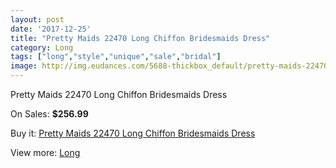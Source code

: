 ```yaml
---
layout: post
date: '2017-12-25'
title: "Pretty Maids 22470 Long Chiffon Bridesmaids Dress"
category: Long
tags: ["long","style","unique","sale","bridal"]
image: http://img.eudances.com/5688-thickbox_default/pretty-maids-22470-long-chiffon-bridesmaids-dress.jpg
---
```

Pretty Maids 22470 Long Chiffon Bridesmaids Dress

On Sales: **$256.99**
<a href="https://www.eudances.com/en/long/1973-pretty-maids-22470-long-chiffon-bridesmaids-dress.html"><amp-img layout="responsive" width="600" height="600" src="//img.eudances.com/5688-thickbox_default/pretty-maids-22470-long-chiffon-bridesmaids-dress.jpg" alt="Pretty Maids 22470 Long Chiffon Bridesmaids Dress 0" /></a>
<a href="https://www.eudances.com/en/long/1973-pretty-maids-22470-long-chiffon-bridesmaids-dress.html"><amp-img layout="responsive" width="600" height="600" src="//img.eudances.com/5689-thickbox_default/pretty-maids-22470-long-chiffon-bridesmaids-dress.jpg" alt="Pretty Maids 22470 Long Chiffon Bridesmaids Dress 1" /></a>

Buy it: [Pretty Maids 22470 Long Chiffon Bridesmaids Dress](https://www.eudances.com/en/long/1973-pretty-maids-22470-long-chiffon-bridesmaids-dress.html "Pretty Maids 22470 Long Chiffon Bridesmaids Dress")

View more: [Long](https://www.eudances.com/en/21-long "Long")